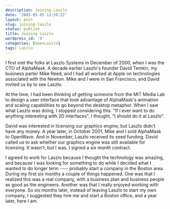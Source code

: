 ```yaml
---
description: Joining Laszlo
date: '2003-05-05 13:59:22'
layout: post
slug: joining-laszlo
status: publish
title: Joining Laszlo
wordpress_id: '9'
categories: [OpenLaszlo]
tags: Laszlo
---
```


I first met the folks at Laszlo Systems in December of 2000, when I was the CTO of AlphaMask.  A decade earlier Laszlo's founder David Temkin, my business parter Mike Reed, and I had all worked at Apple on technologies associated with the Newton.  Mike and I were in San Francisco, and David invited us by to see Laszlo.

At the time, I had been thinking of getting someone from the MIT Media Lab to design a user interface that took advantage of AlphaMask's animation and scaling capabilities to go beyond the desktop metaphor.  When I saw what Laszlo was doing, I stopped considering this.  "If I ever want to do anything interesting with 2D interfaces", I thought, "I should do it at Laszlo".

David was interested in licensing our graphics engine, but Laszlo didn't have any money.  A year later, in October 2001, Mike and I sold AlphaMask to OpenWave.  And in November, Laszlo received its seed funding.  David called us to ask whether our graphics engine was still available for licensing.  It wasn't, but I was.  I signed a six month contract.

I agreed to work for Laszlo because I thought the technology was amazing, and because I was looking for something to do while I decided what I wanted to do longer term ---- probably start a company in the Boston area.  During my first six months a couple of things happened.  One was that I realized this was a real company, with a business plan and business people as good as the engineers.  Another was that I really enjoyed working with everyone.  So six months later, instead of leaving Laszlo to start my own company, I suggested they hire me and start a Boston office, and a year later, here I am.
